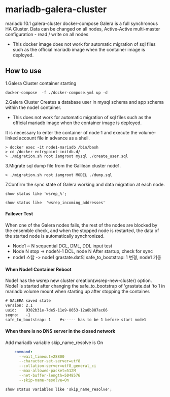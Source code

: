 # mariadb-galera-cluster
mariadb 10.1 galera-cluster  docker-compose
Galera is a full synchronous HA Cluster.
Data can be changed on all nodes, Active-Active multi-master configuration - read / write on all nodes

* This docker image does not work for automatic migration of sql files such as the official mariadb image when the container image is deployed.

                
                
## How to use

1.Galera Cluster container starting 
```shell
docker-compose  -f ./docker-compose.yml up -d
```

2.Galera Cluster Creates a database user in mysql schema and app schema within the node1 container.
* This does not work for automatic migration of sql files such as the official mariadb image when the container image is deployed.

 It is necessary to enter the container of node 1 and execute the volume-linked account file in advance as a shell.
```shell
> docker exec -it node1-mariadb /bin/bash
> cd /docker-entrypoint-initdb.d/
> ./migration.sh root iamgroot mysql ./create_user.sql
```

3.Migrate sql dump file from the Galilean cluster node1. 
  
```shell
> ./migration.sh root iamgroot MODEL ./dump.sql
```

7.Confirm the sync state of Galera working and data migration at each node.
```shell
show status like 'wsrep_%';

show status like  'wsrep_incoming_addresses'
```


#### Failover Test 
When one of the Galera nodes fails, the rest of the nodes are blocked by the ensemble check, and when the stopped node is restarted, the data of the started node is automatically synchronized.

- Node1 ~ N sequential DCL, DML, DDL input test
- Node N stop -> nodeN-1 DCL, node N After startup, check for sync
- node1 스탑 -> node1 grastate.dat의 safe_to_bootstrap: 1 변경, node1 기동  

#### When Node1 Container Reboot
Node1 has the wsrep new cluster creation(wsrep-new-cluster) option. 
Node1 is started after changing the safe_to_bootstrap of 'grastate.dat 'to 1 in mariadb volume mount when starting up after stopping the container.


```txt 
# GALERA saved state
version: 2.1
uuid:    9382b31e-7de5-11e9-8653-12a8b887ac66
seqno:   -1
safe_to_bootstrap: 1    #<----- has to be 1 before start node1
```


#### When there is no DNS server in the closed network
Add mariadb variable skip_name_resolve is On
```yaml
    command:
      --wait_timeout=28800
      --character-set-server=utf8
      --collation-server=utf8_general_ci
      --max-allowed-packet=512M
      --net-buffer-length=5048576
      --skip-name-resolve=On
```

```shell
show status variables like 'skip_name_resolve';
```



